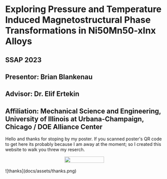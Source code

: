 
# Exploring Pressure and Temperature Induced Magnetostructural Phase Transformations in Ni50Mn50-xInx Alloys
## SSAP 2023
## Presentor: Brian Blankenau 
## Advisor: Dr. Elif Ertekin
## Affiliation: Mechanical Science and Engineering, University of Illinois at Urbana-Champaign, Chicago / DOE Alliance Center
Hello and thanks for stoping by my poster. If you scanned poster's QR code to get here its probably because I am away at the moment; so I created this website to walk you threw my reserch. 

<p align="center">
  <img src="docs/assets/phase_diag.png" width="50%" height="50%"/>
</p>
![thanks](docs/assets/thanks.png)
